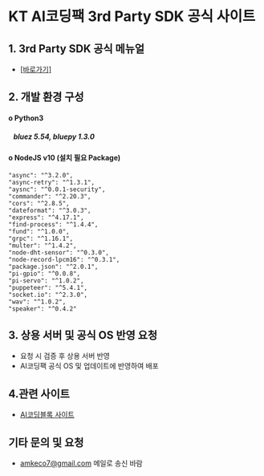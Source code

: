 # KT AI코딩팩 3rd Party SDK 공식 사이트

## 1. 3rd Party SDK 공식 메뉴얼
- <a href="https://docs.google.com/document/d/1f8uzrakt5JvaX5gFYTYimwkhoMYNZp-RPaPQ7ohnP9o/edit?usp=sharing/" target="_blank"> [바로가기] </a>
## 2. 개발 환경 구성
#### o Python3 
#####  &nbsp;&nbsp; bluez 5.54, bluepy 1.3.0

#### o NodeJS v10 (설치 필요 Package)
    "async": "^3.2.0",
    "async-retry": "^1.3.1",
    "aysnc": "^0.0.1-security",
    "commander": "^2.20.3",
    "cors": "^2.8.5",
    "dateformat": "^3.0.3",
    "express": "^4.17.1",
    "find-process": "^1.4.4",
    "fund": "^1.0.0",
    "grpc": "^1.16.1",
    "multer": "^1.4.2",
    "node-dht-sensor": "^0.3.0",
    "node-record-lpcm16": "^0.3.1",
    "package.json": "^2.0.1",
    "pi-gpio": "^0.0.8",
    "pi-servo": "^1.0.2",
    "puppeteer": "^5.4.1",
    "socket.io": "^2.3.0",
    "wav": "^1.0.2",
    "speaker": "^0.4.2"

## 3. 상용 서버 및 공식 OS 반영 요청
- 요청 시 검증 후 상용 서버 반영
- AI코딩팩 공식 OS 및 업데이트에 반영하여 배포 

## 4.관련 사이트
 - [AI코딩블록 사이트](https://aicodingblock.kt.co.kr/)
## 기타 문의 및 요청
- amkeco7@gmail.com 메일로 송신 바람
